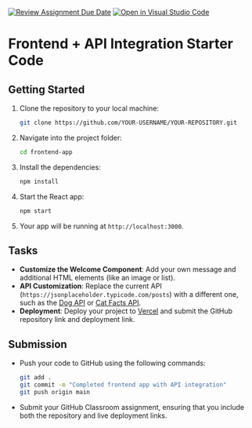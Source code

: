 [![Review Assignment Due Date](https://classroom.github.com/assets/deadline-readme-button-22041afd0340ce965d47ae6ef1cefeee28c7c493a6346c4f15d667ab976d596c.svg)](https://classroom.github.com/a/7DZoVHKr)
[![Open in Visual Studio Code](https://classroom.github.com/assets/open-in-vscode-2e0aaae1b6195c2367325f4f02e2d04e9abb55f0b24a779b69b11b9e10269abc.svg)](https://classroom.github.com/online_ide?assignment_repo_id=16726500&assignment_repo_type=AssignmentRepo)
# Frontend + API Integration Starter Code

## Getting Started

1. Clone the repository to your local machine:

    ```bash
    git clone https://github.com/YOUR-USERNAME/YOUR-REPOSITORY.git
    ```

2. Navigate into the project folder:

    ```bash
    cd frontend-app
    ```

3. Install the dependencies:

    ```bash
    npm install
    ```

4. Start the React app:

    ```bash
    npm start
    ```

5. Your app will be running at `http://localhost:3000`.

## Tasks

- **Customize the Welcome Component**: Add your own message and additional HTML elements (like an image or list).
- **API Customization**: Replace the current API (`https://jsonplaceholder.typicode.com/posts`) with a different one, such as the [Dog API](https://thedogapi.com/) or [Cat Facts API](https://catfact.ninja/).
- **Deployment**: Deploy your project to [Vercel](https://vercel.com/) and submit the GitHub repository link and deployment link.

## Submission

- Push your code to GitHub using the following commands:

    ```bash
    git add .
    git commit -m "Completed frontend app with API integration"
    git push origin main
    ```

- Submit your GitHub Classroom assignment, ensuring that you include both the repository and live deployment links.
